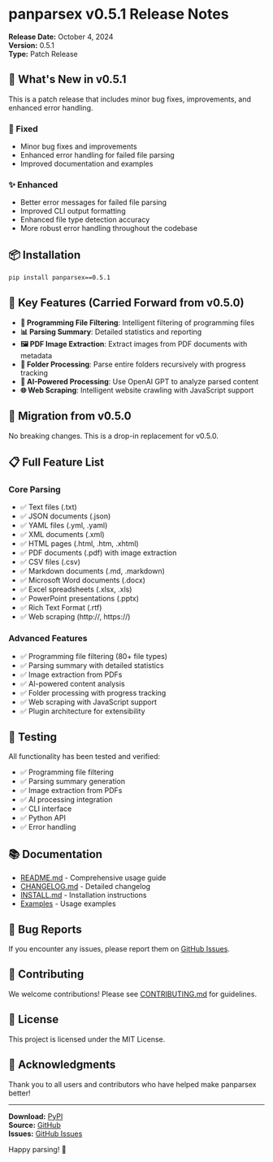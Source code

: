 # panparsex v0.5.1 Release Notes

**Release Date:** October 4, 2024  
**Version:** 0.5.1  
**Type:** Patch Release

## 🎉 What's New in v0.5.1

This is a patch release that includes minor bug fixes, improvements, and enhanced error handling.

### 🔧 Fixed
- Minor bug fixes and improvements
- Enhanced error handling for failed file parsing
- Improved documentation and examples

### ✨ Enhanced
- Better error messages for failed file parsing
- Improved CLI output formatting
- Enhanced file type detection accuracy
- More robust error handling throughout the codebase

## 📦 Installation

```bash
pip install panparsex==0.5.1
```

## 🚀 Key Features (Carried Forward from v0.5.0)

- **🚫 Programming File Filtering**: Intelligent filtering of programming files
- **📊 Parsing Summary**: Detailed statistics and reporting
- **🖼️ PDF Image Extraction**: Extract images from PDF documents with metadata
- **📁 Folder Processing**: Parse entire folders recursively with progress tracking
- **🤖 AI-Powered Processing**: Use OpenAI GPT to analyze parsed content
- **🌐 Web Scraping**: Intelligent website crawling with JavaScript support

## 🔄 Migration from v0.5.0

No breaking changes. This is a drop-in replacement for v0.5.0.

## 📋 Full Feature List

### Core Parsing
- ✅ Text files (.txt)
- ✅ JSON documents (.json)
- ✅ YAML files (.yml, .yaml)
- ✅ XML documents (.xml)
- ✅ HTML pages (.html, .htm, .xhtml)
- ✅ PDF documents (.pdf) with image extraction
- ✅ CSV files (.csv)
- ✅ Markdown documents (.md, .markdown)
- ✅ Microsoft Word documents (.docx)
- ✅ Excel spreadsheets (.xlsx, .xls)
- ✅ PowerPoint presentations (.pptx)
- ✅ Rich Text Format (.rtf)
- ✅ Web scraping (http://, https://)

### Advanced Features
- ✅ Programming file filtering (80+ file types)
- ✅ Parsing summary with detailed statistics
- ✅ Image extraction from PDFs
- ✅ AI-powered content analysis
- ✅ Folder processing with progress tracking
- ✅ Web scraping with JavaScript support
- ✅ Plugin architecture for extensibility

## 🧪 Testing

All functionality has been tested and verified:
- ✅ Programming file filtering
- ✅ Parsing summary generation
- ✅ Image extraction from PDFs
- ✅ AI processing integration
- ✅ CLI interface
- ✅ Python API
- ✅ Error handling

## 📚 Documentation

- [README.md](README.md) - Comprehensive usage guide
- [CHANGELOG.md](CHANGELOG.md) - Detailed changelog
- [INSTALL.md](INSTALL.md) - Installation instructions
- [Examples](examples/) - Usage examples

## 🐛 Bug Reports

If you encounter any issues, please report them on [GitHub Issues](https://github.com/dhruvildarji/panparsex/issues).

## 🤝 Contributing

We welcome contributions! Please see [CONTRIBUTING.md](CONTRIBUTING.md) for guidelines.

## 📄 License

This project is licensed under the MIT License.

## 🙏 Acknowledgments

Thank you to all users and contributors who have helped make panparsex better!

---

**Download:** [PyPI](https://pypi.org/project/panparsex/)  
**Source:** [GitHub](https://github.com/dhruvildarji/panparsex)  
**Issues:** [GitHub Issues](https://github.com/dhruvildarji/panparsex/issues)

Happy parsing! 🚀
